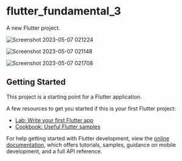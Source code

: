 # flutter_fundamental_3

A new Flutter project.

![Screenshot 2023-05-07 021224](https://user-images.githubusercontent.com/92065895/236642837-e08d307e-f535-4f2e-b70c-1e3946abbc97.png)

![Screenshot 2023-05-07 021148](https://user-images.githubusercontent.com/92065895/236642842-04a110d1-fef5-4903-8495-abe53f95e11d.png)

![Screenshot 2023-05-07 021708](https://user-images.githubusercontent.com/92065895/236642847-9f667861-bc8a-4ef3-ad52-13bc6f996e9c.png)

## Getting Started

This project is a starting point for a Flutter application.

A few resources to get you started if this is your first Flutter project:

- [Lab: Write your first Flutter app](https://docs.flutter.dev/get-started/codelab)
- [Cookbook: Useful Flutter samples](https://docs.flutter.dev/cookbook)

For help getting started with Flutter development, view the
[online documentation](https://docs.flutter.dev/), which offers tutorials,
samples, guidance on mobile development, and a full API reference.
